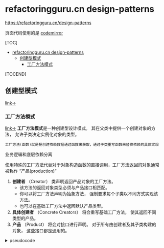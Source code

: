 # refactoringguru.cn design-patterns

https://refactoringguru.cn/design-patterns

页面代码使用的是 [codemirror](https://codemirror.net/)

[TOC]
  - [refactoringguru.cn design-patterns](#refactoringguru.cn-design-patterns)
    - [创建型模式](#创建型模式)
      - [工厂方法模式](#工厂方法模式)

[TOCEND]

## 创建型模式
[link->](https://refactoringguru.cn/design-patterns/creational-patterns)

### 工厂方法模式
[link->](https://refactoringguru.cn/design-patterns/factory-method)
**工厂方法模式**是一种创建型设计模式， 其在父类中提供一个创建对象的方法， 允许子类决定实例化对象的类型。

```
工厂方法(函数)就是把创建依赖数据通过函数来获取，通过子类重写函数来替换依赖的具体实现
```

业务逻辑和底层依赖分离

使用特殊的工厂方法代替对于对象构造函数的直接调用，工厂方法返回的对象通常被称作 “产品(production)”

1. **创建者** （Creator） 类声明返回产品对象的工厂方法。  
    - 该方法的返回对象类型必须与产品接口相匹配。
    - 你可以将工厂方法声明为抽象方法， 强制要求每个子类以不同方式实现该方法。   
    - 也可以在基础工厂方法中返回默认产品类型。
2. **具体创建者** （Concrete Creators） 将会重写基础工厂方法， 使其返回不同类型的产品。
3. **产品** （Product） 将会对接口进行声明。 对于所有由创建者及其子类构建的对象， 这些接口都是通用的。

<details>
<summary>pseudocode</summary>

```pseudocode
// 创建者类声明的工厂方法必须返回一个产品类的对象。创建者的子类通常会提供
// 该方法的实现。
class Dialog is
    // 创建者还可提供一些工厂方法的默认实现。
    abstract method createButton():Button

    // 请注意，创建者的主要职责并非是创建产品。其中通常会包含一些核心业务
    // 逻辑，这些逻辑依赖于由工厂方法返回的产品对象。子类可通过重写工厂方
    // 法并使其返回不同类型的产品来间接修改业务逻辑。
    method render() is
        // 调用工厂方法创建一个产品对象。
        Button okButton = createButton()
        // 现在使用产品。
        okButton.onClick(closeDialog)
        okButton.render()


// 具体创建者将重写工厂方法以改变其所返回的产品类型。
class WindowsDialog extends Dialog is
    method createButton():Button is
        return new WindowsButton()

class WebDialog extends Dialog is
    method createButton():Button is
        return new HTMLButton()


// 产品接口中将声明所有具体产品都必须实现的操作。
interface Button is
    method render()
    method onClick(f)

// 具体产品需提供产品接口的各种实现。
class WindowsButton implements Button is
    method render(a, b) is
        // 根据 Windows 样式渲染按钮。
    method onClick(f) is
        // 绑定本地操作系统点击事件。

class HTMLButton implements Button is
    method render(a, b) is
        // 返回一个按钮的 HTML 表述。
    method onClick(f) is
        // 绑定网络浏览器的点击事件。


class Application is
    field dialog: Dialog

    // 程序根据当前配置或环境设定选择创建者的类型。
    method initialize() is
        config = readApplicationConfigFile()

        if (config.OS == "Windows") then
            dialog = new WindowsDialog()
        else if (config.OS == "Web") then
            dialog = new WebDialog()
        else
            throw new Exception("错误！未知的操作系统。")

    // 当前客户端代码会与具体创建者的实例进行交互，但是必须通过其基本接口
    // 进行。只要客户端通过基本接口与创建者进行交互，你就可将任何创建者子
    // 类传递给客户端。
    method main() is
        this.initialize()
        dialog.render()
```

</details>